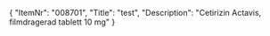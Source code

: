 {
  "ItemNr": "008701",
  "Title": "test",
  "Description": "Cetirizin Actavis, filmdragerad tablett 10 mg"
}